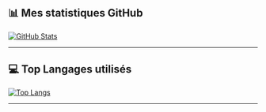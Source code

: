 ## 📊 Mes statistiques GitHub
[![GitHub Stats](https://github-readme-stats.vercel.app/api?username=in-out-ilyas&show_icons=true&theme=dark)](https://github.com/in-out-ilyas)

---

## 💻 Top Langages utilisés
[![Top Langs](https://github-readme-stats.vercel.app/api/top-langs/?username=in-out-ilyas&layout=compact&theme=dark)](https://github.com/in-out-ilyas)

---
